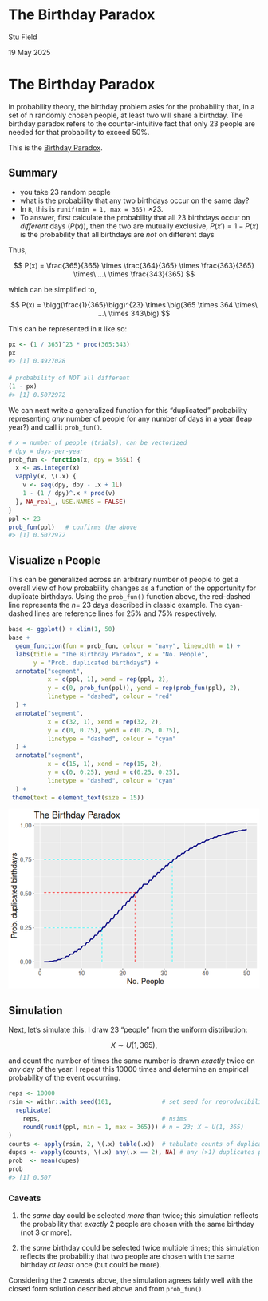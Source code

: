 # The Birthday Paradox

Stu Field

19 May 2025

# The Birthday Paradox

In probability theory, the birthday problem asks for the probability
that, in a set of n randomly chosen people, at least two will share a
birthday. The birthday paradox refers to the counter-intuitive fact
that only 23 people are needed for that probability to exceed 50%.

This is the [Birthday
Paradox](https://en.wikipedia.org/wiki/Birthday_problem).

## Summary

- you take 23 random people
- what is the probability that any two birthdays occur on the same
  day?
- In `R`, this is `runif(min = 1, max = 365)` $\times 23$.
- To answer, first calculate the probability that all 23 birthdays
  occur on *different* days ($P(x)$), then the two are mutually
  exclusive, $P(x') = 1 - P(x)$ is the probability that all birthdays
  are *not* on different days

Thus,

$$
P(x) = \frac{365}{365} \times \frac{364}{365} \times \frac{363}{365} \times\ ...\ \times \frac{343}{365}
$$

which can be simplified to,

$$
P(x) = \bigg(\frac{1}{365}\bigg)^{23} \times \big(365 \times 364 \times\ ...\ \times 343\big)
$$

This can be represented in `R` like so:

``` r
px <- (1 / 365)^23 * prod(365:343)
px
#> [1] 0.4927028

# probability of NOT all different
(1 - px)
#> [1] 0.5072972
```

We can next write a generalized function for this “duplicated”
probability representing *any* number of people for any number of days
in a year (leap year?) and call it `prob_fun()`.

``` r
# x = number of people (trials), can be vectorized
# dpy = days-per-year
prob_fun <- function(x, dpy = 365L) {
  x <- as.integer(x)
  vapply(x, \(.x) {
    v <- seq(dpy, dpy - .x + 1L)
    1 - (1 / dpy)^.x * prod(v)
  }, NA_real_, USE.NAMES = FALSE)
}
ppl <- 23
prob_fun(ppl)   # confirms the above
#> [1] 0.5072972
```

## Visualize `n` People

This can be generalized across an arbitrary number of people to get a
overall view of how probability changes as a function of the
opportunity for duplicate birthdays. Using the `prob_fun()` function
above, the red-dashed line represents the $n =$ 23 days described in
classic example. The cyan-dashed lines are reference lines for 25% and
75% respectively.

``` r
base <- ggplot() + xlim(1, 50)
base +
  geom_function(fun = prob_fun, colour = "navy", linewidth = 1) +
  labs(title = "The Birthday Paradox", x = "No. People",
       y = "Prob. duplicated birthdays") +
  annotate("segment",
           x = c(ppl, 1), xend = rep(ppl, 2),
           y = c(0, prob_fun(ppl)), yend = rep(prob_fun(ppl), 2),
           linetype = "dashed", colour = "red"
  ) +
  annotate("segment",
           x = c(32, 1), xend = rep(32, 2),
           y = c(0, 0.75), yend = c(0.75, 0.75),
           linetype = "dashed", colour = "cyan"
  ) +
  annotate("segment",
           x = c(15, 1), xend = rep(15, 2),
           y = c(0, 0.25), yend = c(0.25, 0.25),
           linetype = "dashed", colour = "cyan"
  ) +
 theme(text = element_text(size = 15))
```

![](figures/birthday-paradox-ggplot-prob-fun-1.png)

## Simulation

Next, let’s simulate this. I draw 23 “people” from the uniform
distribution:

$$
X \sim U(1, 365),
$$

and count the number of times the same number is drawn *exactly* twice
on *any* day of the year. I repeat this 10000 times and determine an
empirical probability of the event occurring.

``` r
reps <- 10000
rsim <- withr::with_seed(101,              # set seed for reproducibility
  replicate(
    reps,                                  # nsims
    round(runif(ppl, min = 1, max = 365))) # n = 23; X ~ U(1, 365)
)
counts <- apply(rsim, 2, \(.x) table(.x))  # tabulate counts of duplicate wells
dupes <- vapply(counts, \(.x) any(.x == 2), NA) # any (>1) duplicates present!
prob  <- mean(dupes)
prob
#> [1] 0.507
```

### Caveats

1.  the *same* day could be selected *more* than twice; this
    simulation reflects the probability that *exactly* 2 people are
    chosen with the same birthday (not 3 or more).

2.  the *same* birthday could be selected twice multiple times; this
    simulation reflects the probability that two people are chosen
    with the same birthday *at least* once (but could be more).

Considering the 2 caveats above, the simulation agrees fairly well
with the closed form solution described above and from `prob_fun()`.
